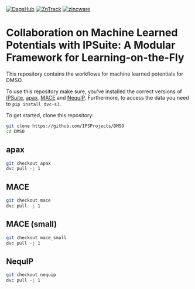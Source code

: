 [![DagsHub](https://bit.ly/33Q1Dv9)](https://dagshub.com/PythonFZ/SDR)
[![ZnTrack](https://img.shields.io/badge/Powered%20by-ZnTrack-%23007CB0)](https://zntrack.readthedocs.io/en/latest/)
[![zincware](https://img.shields.io/badge/Powered%20by-zincware-darkcyan)](https://github.com/zincware)

# Collaboration on Machine Learned Potentials with IPSuite: A Modular Framework for Learning-on-the-Fly
This repository contains the workflows for machine learned potentials for DMSO.

To use this repository make sure, you've installed the correct versions of [IPSuite](https://github.com/zincware/IPSuite), [apax](https://github.com/apax-hub/apax), [MACE](https://github.com/ACEsuit/mace) and [NequIP](https://github.com/mir-group/nequip).
Furthermore, to access the data you need to `pip install dvc-s3`.

To get started, clone this repository:
```bash
git clone https://github.com/IPSProjects/DMSO
cd DMSO
```

## apax
```bash
git checkout apax
dvc pull -j 1
```

## MACE
```bash
git checkout mace
dvc pull -j 1
```

## MACE (small)
```bash
git checkout mace_small
dvc pull -j 1
```

## NequIP
```bash
git checkout nequip
dvc pull -j 1
```
